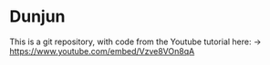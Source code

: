 # Dunjun
This is a git repository, with code from the Youtube tutorial here:
  -> https://www.youtube.com/embed/Vzve8VOn8qA
